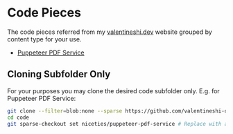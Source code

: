 # Code Pieces

The code pieces referred from my [valentineshi.dev](https://valentineshi.dev) website grouped by content type for your use.

- [Puppeteer PDF Service](./niceties/puppeteer-pdf-service/)

## Cloning Subfolder Only

For your purposes you may clone the desired code subfolder only. E.g. for Puppeteer PDF Service:

```bash
git clone --filter=blob:none --sparse https://github.com/valentineshi-dev/code.git
cd code
git sparse-checkout set niceties/puppeteer-pdf-service # Replace with actual folder you want to have locally
```
